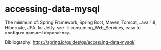 # accessing-data-mysql 
The minimum of:
Spring Framework, Spring Boot, Maven, Tomcat, Java 1.8, Hibernate, JPA.
for Jetty, see -> consuming_Web_Services, easy to configure pom.xml dependency.


Bibliography:
https://spring.io/guides/gs/accessing-data-mysql/
